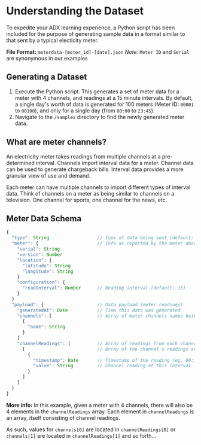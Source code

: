 # Understanding the Dataset

To expedite your ADX learning experience, a Python script has been included for the purpose of generating sample data in a format similar to that sent by a typical electicity meter.

**File Format:** `meterdata-[meter_id]-[date].json`
_Note:_ `Meter ID` and `Serial` are synonymous in our examples

## Generating a Dataset

1. Execute the Python script. This generates a set of meter data for a meter with 4 channels, and readings at a 15 minute intervals. By default, a single day's worth of data is generated for 100 meters (Meter ID: `00001` to `00100`), and only for a single day (from `00:00` to `23:45`).
2. Navigate to the `/samples` directory to find the newly generated meter data.

## What are meter channels?

An electricity meter takes readings from multiple channels at a pre-determined interval. Channels import interval data for a meter. Channel data can be used to generate chargeback bills. Interval data provides a more granular view of use and demand.

Each meter can have multiple channels to import different types of interval data. Think of channels on a meter as being similar to channels on a television. One channel for sports, one channel for the news, etc.

## Meter Data Schema

```javascript
{
  "type": String                  // Type of data being sent (default: "meterdata")
  "meter": {                      // Info as reported by the meter about itself
    "serial": String
    "version": Number
    "location": {
      "latitude": String
      "longitude": String
    }
    "configuration": {
      "readInterval": Number      // Reading interval (default: 15)
    }
  }
  "payload": {                    // Data payload (meter readings)
    "generatedAt": Date           // Time this data was generated
    "channels": [                 // Array of meter channels names being read
      {
        "name": String
      }
    ]
    "channelReadings": [          // Array of readings from each channel
      [                           // Array of the channel's readings at each interval
        {
          "timestamp": Date       // Timestamp of the reading (eg. 00:15 or 17:00)
          "value": String         // Channel reading at this interval
        }
      ]
    ]
  }
}
```

**More info:**
In this example, given a meter with 4 channels, there will also be 4 elements in the `channelReadings` array. Each element in `channelReadings` is an array, itself consisting of channel readings.

As such, values for `channels[0]` are located in `channelReadings[0]` or `channels[1]` are located in `channelReadings[1]` and so forth...
